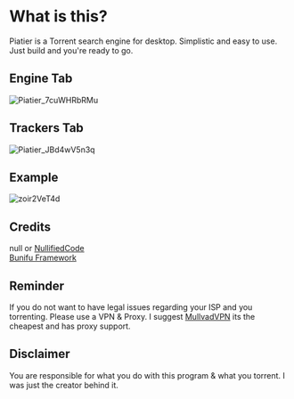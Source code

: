 # What is this?
Piatier is a Torrent search engine for desktop. Simplistic and easy to use. Just build and you're ready to go.

## Engine Tab
![Piatier_7cuWHRbRMu](https://user-images.githubusercontent.com/79751099/222937091-2c6069dd-53bb-4bab-92a1-db0e12e126cd.png)

## Trackers Tab
![Piatier_JBd4wV5n3q](https://user-images.githubusercontent.com/79751099/222937111-62557f66-72d2-4e98-be95-71872f081f1b.png)

## Example
![zoir2VeT4d](https://user-images.githubusercontent.com/79751099/222937446-08ae4afc-c546-4cf3-b039-a96a9e9958e1.gif)

## Credits
null or [NullifiedCode](https://github.com/NullifiedCode/)<br>
[Bunifu Framework](https://bunifuframework.com/)

## Reminder
If you do not want to have legal issues regarding your ISP and you torrenting. Please use a VPN & Proxy. I suggest [MullvadVPN](https://mullvad.net/en/) its the cheapest and has proxy support. 

## Disclaimer
You are responsible for what you do with this program & what you torrent. I was just the creator behind it.
